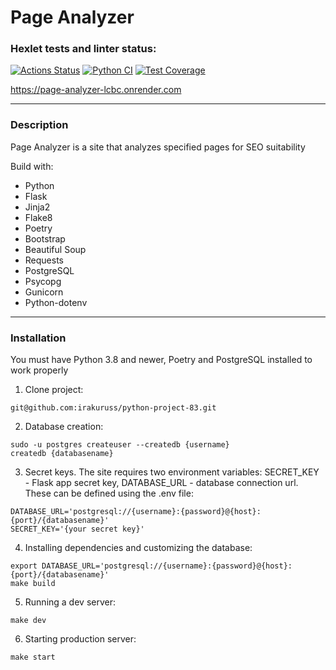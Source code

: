 # Page Analyzer

### Hexlet tests and linter status:
[![Actions Status](https://github.com/irakuruss/python-project-83/actions/workflows/hexlet-check.yml/badge.svg)](https://github.com/irakuruss/python-project-83/actions)
[![Python CI](https://github.com/irakuruss/python-project-83/actions/workflows/main.yml/badge.svg)](https://github.com/irakuruss/python-project-83/actions/workflows/main.yml)
[![Test Coverage](https://api.codeclimate.com/v1/badges/adcd1a65ef458b8e6b9f/test_coverage)](https://codeclimate.com/github/irakuruss/python-project-83/test_coverage)

https://page-analyzer-lcbc.onrender.com
___
### Description
Page Analyzer is a site that analyzes specified pages for SEO suitability

Build with:

- Python
- Flask
- Jinja2
- Flake8
- Poetry
- Bootstrap
- Beautiful Soup
- Requests
- PostgreSQL
- Psycopg
- Gunicorn
- Python-dotenv
___
### Installation
You must have Python 3.8 and newer, Poetry and PostgreSQL installed to work properly
1. Clone project:
```
git@github.com:irakuruss/python-project-83.git
```
2. Database creation:
```
sudo -u postgres createuser --createdb {username} 
createdb {databasename}
```
3. Secret keys.
The site requires two environment variables: SECRET_KEY - Flask app secret key, DATABASE_URL - database connection url. These can be defined using the .env file:
```
DATABASE_URL='postgresql://{username}:{password}@{host}:{port}/{databasename}'
SECRET_KEY='{your secret key}'
```
4. Installing dependencies and customizing the database:
```
export DATABASE_URL='postgresql://{username}:{password}@{host}:{port}/{databasename}'
make build
```
5. Running a dev server:
```
make dev
```
6. Starting production server:
```
make start
```
